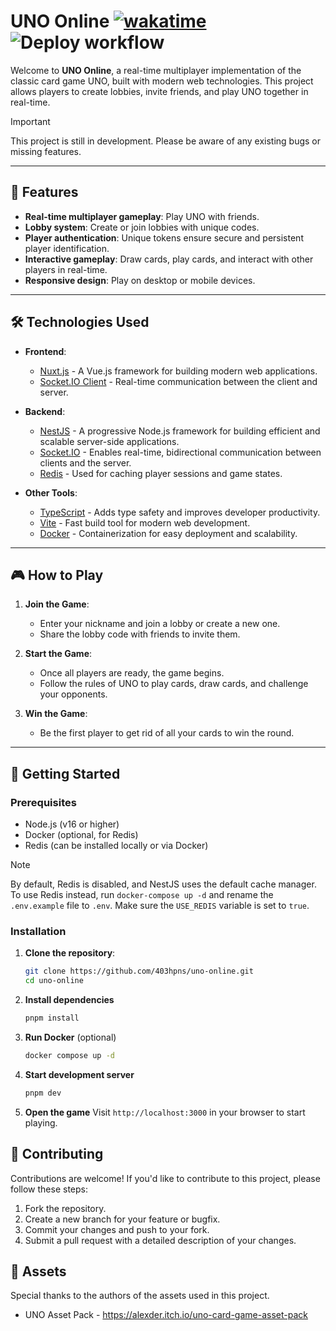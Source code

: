 # UNO Online [![wakatime](https://wakatime.com/badge/user/053506b8-2534-4978-816c-49eb1cab4ac9/project/8b684335-2214-4dc1-91f6-d27d1381299b.svg)](https://wakatime.com/badge/user/053506b8-2534-4978-816c-49eb1cab4ac9/project/8b684335-2214-4dc1-91f6-d27d1381299b) ![Deploy workflow](https://github.com/403hpns/uno-online/actions/workflows/deploy.yml/badge.svg)

Welcome to **UNO Online**, a real-time multiplayer implementation of the classic card game UNO, built with modern web technologies. This project allows players to create lobbies, invite friends, and play UNO together in real-time.

> [!IMPORTANT]  
> This project is still in development. Please be aware of any existing bugs or missing features.

---

## 🚀 Features

- **Real-time multiplayer gameplay**: Play UNO with friends.
- **Lobby system**: Create or join lobbies with unique codes.
- **Player authentication**: Unique tokens ensure secure and persistent player identification.
- **Interactive gameplay**: Draw cards, play cards, and interact with other players in real-time.
- **Responsive design**: Play on desktop or mobile devices.

---

## 🛠️ Technologies Used

- **Frontend**: 
  - [Nuxt.js](https://nuxtjs.org/) - A Vue.js framework for building modern web applications.
  - [Socket.IO Client](https://socket.io/) - Real-time communication between the client and server.
  
- **Backend**:
  - [NestJS](https://nestjs.com/) - A progressive Node.js framework for building efficient and scalable server-side applications.
  - [Socket.IO](https://socket.io/) - Enables real-time, bidirectional communication between clients and the server.
  - [Redis](https://redis.io/) - Used for caching player sessions and game states.

- **Other Tools**:
  - [TypeScript](https://www.typescriptlang.org/) - Adds type safety and improves developer productivity.
  - [Vite](https://vitejs.dev/) - Fast build tool for modern web development.
  - [Docker](https://www.docker.com/) - Containerization for easy deployment and scalability.

---

## 🎮 How to Play

1. **Join the Game**:
   - Enter your nickname and join a lobby or create a new one.
   - Share the lobby code with friends to invite them.

2. **Start the Game**:
   - Once all players are ready, the game begins.
   - Follow the rules of UNO to play cards, draw cards, and challenge your opponents.

3. **Win the Game**:
   - Be the first player to get rid of all your cards to win the round.

---

## 🚀 Getting Started

### Prerequisites

- Node.js (v16 or higher)
- Docker (optional, for Redis)
- Redis (can be installed locally or via Docker)

> [!NOTE]  
> By default, Redis is disabled, and NestJS uses the default cache manager. To use Redis instead, run `docker-compose up -d` and rename the `.env.example` file to `.env`. Make sure the `USE_REDIS` variable is set to `true`.

### Installation

1. **Clone the repository**:
   ```bash
   git clone https://github.com/403hpns/uno-online.git
   cd uno-online
2. **Install dependencies**
   ```bash
   pnpm install
   ```
3. **Run Docker** (optional)
   ```bash
   docker compose up -d
   ```
4. **Start development server**
   ```bash
   pnpm dev
   ```
5. **Open the game**
   Visit `http://localhost:3000` in your browser to start playing.

## 🤝 Contributing

Contributions are welcome! If you'd like to contribute to this project, please follow these steps:

1. Fork the repository.
2. Create a new branch for your feature or bugfix.
3. Commit your changes and push to your fork.
4. Submit a pull request with a detailed description of your changes.

## 📂 Assets
Special thanks to the authors of the assets used in this project.

- UNO Asset Pack - https://alexder.itch.io/uno-card-game-asset-pack

      
